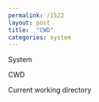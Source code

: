 ```yaml
---
permalink: /1522
layout: post
title:  "CWD"
categories: system
---
```

System

CWD

Current working directory



